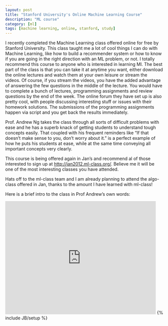 ```yaml
---
layout: post
title: "Stanford University's Online Machine Learning Course"
description: "ML course"
category: [ml]
tags: [machine learning, online, stanford, study]
---
```

I recently completed the Machine Learning class offered online for free by Stanford University. This class taught me a lot of cool things I can do with Machine Learning, like how to build a recommender system or how to know if you are going in the right direction with an ML problem, or not. I totally recommend this course to anyone who is interested in learning Ml. The best part of the class is that you can take it at anytime you want, either download the online lectures and watch them at your own leisure or stream the videos. Of course, if you stream the videos, you have the added advantage of answering the few questions in the middle of the lecture. You would have to complete a bunch of lectures, programming assignments and review questions by the end of the week. The online forum they have set up is also pretty cool, with people discussing interesting stuff or issues with their homework solutions. The submissions of the programming assignments happen via script and you get back the results immediately.

Prof. Andrew Ng takes the class through all sorts of difficult problems with ease and he has a superb knack of getting students to understand tough concepts easily. That coupled with his frequent reminders like “If that doesn’t make sense to you, don’t worry about it.” is a perfect example of how he puts his students at ease, while at the same time conveying all important concepts very clearly.

This course is being offered again in Jan’s and recommend al of those interested to sign up at <http://jan2012.ml-class.org/>. Believe me it will be one of the most interesting classes you have attended.

Hats off to the ml-class team and I am already planning to attend the algo-class offered in Jan, thanks to the amount I have learned with ml-class!

Here is a brief intro to the class in Prof Andrew’s own words:
<iframe width="480" height="360" src="http://www.youtube.com/embed/WO82PoAczTc" frameborder="0"> </iframe>
{% include JB/setup %}
